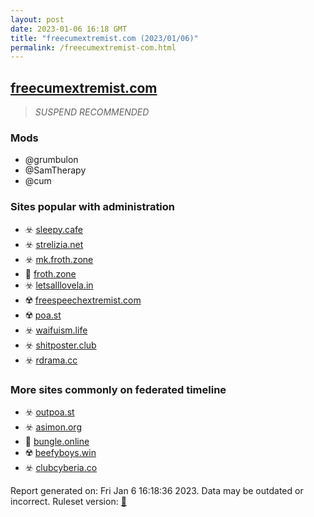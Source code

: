 ```yaml
---
layout: post
date: 2023-01-06 16:18 GMT
title: "freecumextremist.com (2023/01/06)"
permalink: /freecumextremist-com.html
---
```



## [freecumextremist.com](https://freecumextremist.com)

> *SUSPEND RECOMMENDED*

### Mods
 * @grumbulon
 * @SamTherapy
 * @cum

### Sites popular with administration

* ☣️ [sleepy.cafe](/sleepy-cafe.html)
* ☣️ [strelizia.net](/strelizia-net.html)
* ☣️ [mk.froth.zone](/mk-froth-zone.html)
* 🚫 [froth.zone](/froth-zone.html)
* ☣️ [letsalllovela.in](/letsalllovela-in.html)
* ☢️ [freespeechextremist.com](/freespeechextremist-com.html)
* ☢️ [poa.st](/poa-st.html)
* ☣️ [waifuism.life](/waifuism-life.html)
* ☣️ [shitposter.club](/shitposter-club.html)
* ☣️ [rdrama.cc](/rdrama-cc.html)

### More sites commonly on federated timeline

* ☣️ [outpoa.st](/outpoa-st.html)
* ☣️ [asimon.org](/asimon-org.html)
* 🐘 [bungle.online](/bungle-online.html)
* ☢️ [beefyboys.win](/beefyboys-win.html)
* ☣️ [clubcyberia.co](/clubcyberia-co.html)

Report generated on: Fri Jan  6 16:18:36 2023. Data may be outdated or incorrect.
Ruleset version: [🏀](/version-basketball)
